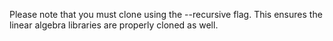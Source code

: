 Please note that you must clone using the --recursive flag. This ensures the linear algebra libraries are properly cloned as well.